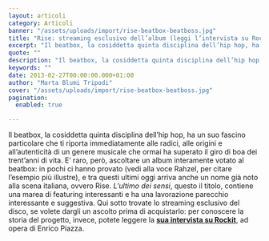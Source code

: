 ```yaml
---
layout: articoli
category: Articoli
banner: "/assets/uploads/import/rise-beatbox-beatboss.jpg"
title: "Rise: streaming esclusivo dell’album (leggi l’intervista su Rockit)"
excerpt: "Il beatbox, la cosiddetta quinta disciplina dell’hip hop, ha un suo fascino particolare che ti riporta immediatamente alle radici, alle origini e all’autenticità di un genere musicale che ormai ha superato il giro di boa dei trent’anni di vita. E’ raro, però, ascoltare un album interamente votato al beatbox: in pochi ci hanno provato (vedi [&hellip"
quote: ""
description: "Il beatbox, la cosiddetta quinta disciplina dell’hip hop, ha un suo fascino particolare che ti riporta immediatamente alle radici, alle origini e all’autenticità di un genere musicale che ormai ha superato il giro di boa dei trent’anni di vita. E’ raro, però, ascoltare un album interamente votato al beatbox: in pochi ci hanno provato (vedi [&hellip"
keywords: ""
date: 2013-02-27T00:00:00.000+01:00
author: "Marta Blumi Tripodi"
cover: "/assets/uploads/import/rise-beatbox-beatboss.jpg"
pagination:
  enabled: true

---
```


Il beatbox, la cosiddetta quinta disciplina dell’hip hop, ha un suo fascino particolare che ti riporta immediatamente alle radici, alle origini e all’autenticità di un genere musicale che ormai ha superato il giro di boa dei trent’anni di vita. E’ raro, però, ascoltare un album interamente votato al beatbox: in pochi ci hanno provato (vedi alla voce Rahzel, per citare l’esempio più illustre), e tra questi ultimi oggi arriva anche un nome già noto alla scena italiana, ovvero Rise. _L’ultimo dei sensi_, questo il titolo, contiene una marea di featuring interessanti e ha una lavorazione parecchio interessante e suggestiva. Qui sotto trovate lo streaming esclusivo del disco, se volete dargli un ascolto prima di acquistarlo: per conoscere la storia del progetto, invece, potete leggere la [**sua intervista su Rockit**](http://www.rockit.it/rise-beatbox-beatboss-two-fingerz-ensi-danti "http://www.rockit.it/rise-beatbox-beatboss-two-fingerz-ensi-danti"), ad opera di Enrico Piazza.

  